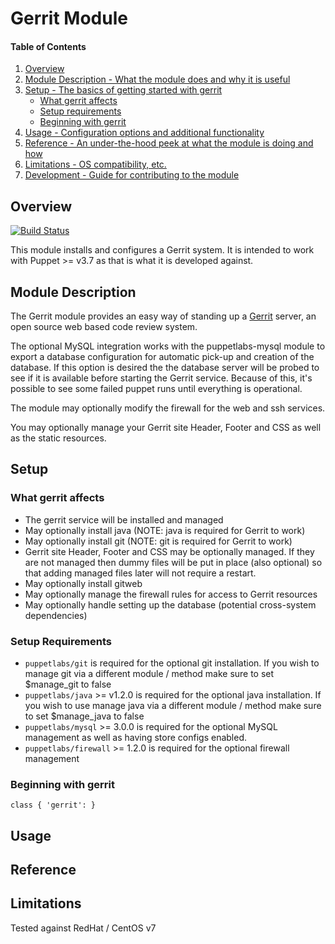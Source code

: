 # Gerrit Module

#### Table of Contents

1. [Overview](#overview)
2. [Module Description - What the module does and why it is useful](#module-description)
3. [Setup - The basics of getting started with gerrit](#setup)
    * [What gerrit affects](#what-gerrit-affects)
    * [Setup requirements](#setup-requirements)
    * [Beginning with gerrit](#beginning-with-gerrit)
4. [Usage - Configuration options and additional functionality](#usage)
5. [Reference - An under-the-hood peek at what the module is doing and how](#reference)
5. [Limitations - OS compatibility, etc.](#limitations)
6. [Development - Guide for contributing to the module](#development)

## Overview

[![Build Status](https://travis-ci.org/tykeal/puppet-gerrit.png)](https://travis-ci.org/tykeal/puppet-gerrit)

This module installs and configures a Gerrit system. It is intended to
work with Puppet >= v3.7 as that is what it is developed against.

## Module Description

The Gerrit module provides an easy way of standing up a
[Gerrit](https://code.google.com/p/gerrit/) server, an open source web
based code review system.

The optional MySQL integration works with the puppetlabs-mysql module to
export a database configuration for automatic pick-up and creation of
the database. If this option is desired the the database server will be
probed to see if it is available before starting the Gerrit service.
Because of this, it's possible to see some failed puppet runs until
everything is operational.

The module may optionally modify the firewall for the web and ssh
services.

You may optionally manage your Gerrit site Header, Footer and CSS as
well as the static resources.

## Setup

### What gerrit affects

* The gerrit service will be installed and managed
* May optionally install java (NOTE: java is required for Gerrit to work)
* May optionally install git (NOTE: git is required for Gerrit to work)
* Gerrit site Header, Footer and CSS may be optionally managed. If they
  are not managed then dummy files will be put in place (also optional)
  so that adding managed files later will not require a restart.
* May optionally install gitweb
* May optionally manage the firewall rules for access to Gerrit
  resources
* May optionally handle setting up the database (potential cross-system
  dependencies)

### Setup Requirements

* `puppetlabs/git` is required for the optional git installation. If you
  wish to manage git via a different module / method make sure to set
  $manage_git to false
* `puppetlabs/java` >= v1.2.0 is required for the optional java
  installation. If you wish to use manage java via a different module /
  method make sure to set $manage_java to false
* `puppetlabs/mysql` >= 3.0.0 is required for the optional MySQL management
  as well as having store configs enabled.
* `puppetlabs/firewall` >= 1.2.0 is required for the optional firewall
  management

### Beginning with gerrit

```puppet
class { 'gerrit': }
```

## Usage


## Reference


## Limitations

Tested against RedHat / CentOS v7
